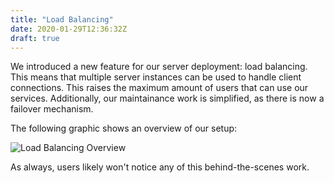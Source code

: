 ```yaml
---
title: "Load Balancing"
date: 2020-01-29T12:36:32Z
draft: true
---
```


We introduced a new feature for our server deployment: load balancing. This means that multiple server instances can be used to handle client connections. This raises the maximum amount of users that can use our services. Additionally, our maintainance work is simplified, as there is now a failover mechanism.

The following graphic shows an overview of our setup:

![Load Balancing Overview](/img/load-balancing.svg)

As always, users likely won't notice any of this behind-the-scenes work.
